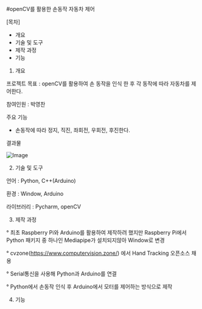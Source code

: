 #openCV를 활용한 손동작 자동차 제어

[목차]
- 개요
- 기술 및 도구
- 제작 과정
- 기능

1. 개요

프로젝트 목표 : openCV를 활용하여 손 동작을 인식 한 후 각 동작에 따라 자동차를 제어한다.

참여인원 : 박영찬

주요 기능
 - 손동작에 따라 정지, 직진, 좌회전, 우회전, 후진한다.

결과물

![Image](https://github.com/user-attachments/assets/03240cf1-38a9-455e-a60e-0b090416ca96)


2. 기술 및 도구

언어 : Python, C++(Arduino)

환경 : Window, Arduino

라이브러리 : Pycharm, openCV


3. 제작 과정

° 최초 Raspberry Pi와 Arduino를 활용하여 제작하려 했지만 Raspberry Pi에서 Python 패키지 중 하나인 Mediapipe가 설치되지않아 Window로 변경

° cvzone(https://www.computervision.zone/) 에서 Hand Tracking 오픈소스 채용

° Serial통신을 사용해 Python과 Arduino를 연결

° Python에서 손동작 인식 후 Arduino에서 모터를 제어하는 방식으로 제작


4. 기능

